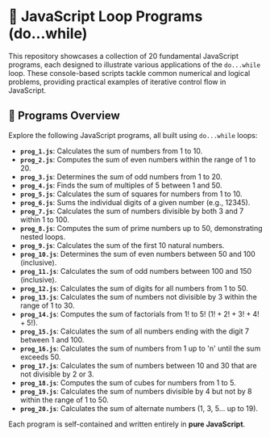# 🔄 JavaScript Loop Programs (do...while)

This repository showcases a collection of 20 fundamental JavaScript programs, each designed to illustrate various applications of the `do...while` loop. These console-based scripts tackle common numerical and logical problems, providing practical examples of iterative control flow in JavaScript.

## 📁 Programs Overview

Explore the following JavaScript programs, all built using `do...while` loops:

* **`prog_1.js`**: Calculates the sum of numbers from 1 to 10.
* **`prog_2.js`**: Computes the sum of even numbers within the range of 1 to 20.
* **`prog_3.js`**: Determines the sum of odd numbers from 1 to 20.
* **`prog_4.js`**: Finds the sum of multiples of 5 between 1 and 50.
* **`prog_5.js`**: Calculates the sum of squares for numbers from 1 to 10.
* **`prog_6.js`**: Sums the individual digits of a given number (e.g., 12345).
* **`prog_7.js`**: Calculates the sum of numbers divisible by both 3 and 7 within 1 to 100.
* **`prog_8.js`**: Computes the sum of prime numbers up to 50, demonstrating nested loops.
* **`prog_9.js`**: Calculates the sum of the first 10 natural numbers.
* **`prog_10.js`**: Determines the sum of even numbers between 50 and 100 (inclusive).
* **`prog_11.js`**: Calculates the sum of odd numbers between 100 and 150 (inclusive).
* **`prog_12.js`**: Calculates the sum of digits for all numbers from 1 to 50.
* **`prog_13.js`**: Calculates the sum of numbers not divisible by 3 within the range of 1 to 30.
* **`prog_14.js`**: Computes the sum of factorials from 1! to 5! ($1! + 2! + 3! + 4! + 5!$).
* **`prog_15.js`**: Calculates the sum of all numbers ending with the digit 7 between 1 and 100.
* **`prog_16.js`**: Calculates the sum of numbers from 1 up to 'n' until the sum exceeds 50.
* **`prog_17.js`**: Calculates the sum of numbers between 10 and 30 that are not divisible by 2 or 3.
* **`prog_18.js`**: Computes the sum of cubes for numbers from 1 to 5.
* **`prog_19.js`**: Calculates the sum of numbers divisible by 4 but not by 8 within the range of 1 to 50.
* **`prog_20.js`**: Calculates the sum of alternate numbers (1, 3, 5... up to 19).

Each program is self-contained and written entirely in **pure JavaScript**.
